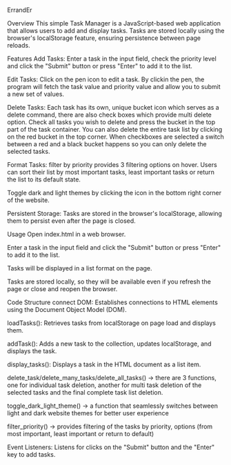ErrandEr

Overview
This simple Task Manager is a JavaScript-based web application that allows users to add and display tasks. Tasks are stored locally using the browser's localStorage feature, ensuring persistence between page reloads.

Features
Add Tasks: Enter a task in the input field, check the priority level and click the "Submit" button or press "Enter" to add it to the list.

Edit Tasks: Click on the pen icon to edit a task. By clickin the pen, the program will fetch the task value and priority value and allow you to submit a new set of values.

Delete Tasks: Each task has its own, unique bucket icon which serves as a delete command, there are also check boxes which provide multi delete option. Check all tasks you wish to delete and press the bucket in the top part of the task container. You can also delete the entire task list by clicking on the red bucket in the top corner. When checkboxes are selected a switch between a red and a black bucket happens so you can only delete the selected tasks.

Format Tasks: filter by priority provides 3 filtering options on hover. Users can sort their list by most important tasks, least important tasks or return the list to its default state.

Toggle dark and light themes by clicking the icon in the bottom right corner of the website.

Persistent Storage: Tasks are stored in the browser's localStorage, allowing them to persist even after the page is closed.

Usage
Open index.html in a web browser.

Enter a task in the input field and click the "Submit" button or press "Enter" to add it to the list.

Tasks will be displayed in a list format on the page.

Tasks are stored locally, so they will be available even if you refresh the page or close and reopen the browser.

Code Structure
connect DOM: Establishes connections to HTML elements using the Document Object Model (DOM).

loadTasks(): Retrieves tasks from localStorage on page load and displays them.

addTask(): Adds a new task to the collection, updates localStorage, and displays the task.

display_tasks(): Displays a task in the HTML document as a list item.

delete_task/delete_many_tasks/delete_all_tasks() -> there are 3 functions, one for individual task deletion, another for multi task deletion of the selected tasks and the final complete task list deletion.

toggle_dark_light_theme() -> a function that seamlessly switches between light and dark website themes for better user experience

filter_priority() -> provides filtering of the tasks by priority, options (from most important, least important or return to default)

Event Listeners: Listens for clicks on the "Submit" button and the "Enter" key to add tasks.
